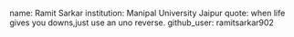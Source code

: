 name: Ramit Sarkar
institution: Manipal University Jaipur
quote: when life gives you downs,just use an uno reverse.
github_user: ramitsarkar902
